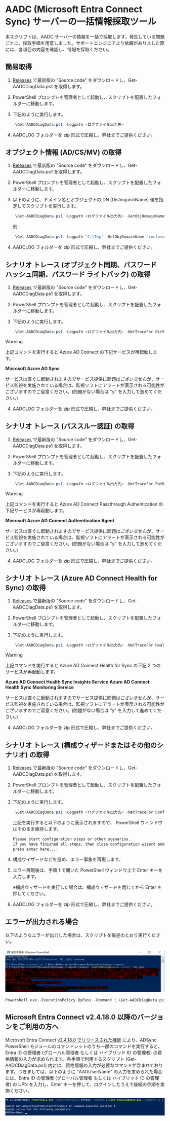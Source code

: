 # AADC (Microsoft Entra Connect Sync) サーバーの一括情報採取ツール

本スクリプトは、AADC サーバーの情報を一括で採取します。発生している問題ごとに、採取手順を用意しました。サポートエンジニアより依頼がありました際には、各項目の内容を確認し、情報を採取ください。

## 簡易取得

1. [Releases](https://github.com/jpazureid/aadconnect-diagnostic/releases) で最新版の "Source code" をダウンロードし、Get-AADCDiagData.ps1 を取得します。
2. PowerShell プロンプトを管理者として起動し、スクリプトを配置したフォルダーに移動します。
3. 下記のように実行します。

    ```powershell
    .\Get-AADCDiagData.ps1 -Logpath <ログファイル出力先>
    ```

4. AADCLOG フォルダーを zip 形式で圧縮し、弊社までご提供ください。

## オブジェクト情報 (AD/CS/MV) の取得

1. [Releases](https://github.com/jpazureid/aadconnect-diagnostic/releases) で最新版の "Source code" をダウンロードし、Get-AADCDiagData.ps1 を取得します。
2. PowerShell プロンプトを管理者として起動し、スクリプトを配置したフォルダーに移動します。
3. 以下のように、ドメイン名とオブジェクトの DN (DistinguishName) 値を指定してスクリプトを実行します。 

    ```powershell
    .\Get-AADCDiagData.ps1 -Logpath <ログファイル出力先> -GetObjDomainName "<ドメイン名>" -GetObjADdn "<DN 値>" -DomainAdminName "ドメイン管理者名" -DomainAdminPassword "ドメイン管理者パスワード"
    ```
    例: 
    ```powershell
    .\Get-AADCDiagData.ps1 -Logpath "C:\Tmp" -GetObjDomainName "contoso.com" -GetObjADdn "CN=user01,OU=users,DC=contoso,DC=com" -DomainAdminName "consoto\admin01" -DomainAdminPassword "Password"
    ```
    
4. AADCLOG フォルダーを zip 形式で圧縮し、弊社までご提供ください。

## シナリオ トレース (オブジェクト同期、パスワード ハッシュ同期、パスワード ライトバック) の取得

1. [Releases](https://github.com/jpazureid/aadconnect-diagnostic/releases) で最新版の "Source code" をダウンロードし、Get-AADCDiagData.ps1 を取得します。
2. PowerShell プロンプトを管理者として起動し、スクリプトを配置したフォルダーに移動します。
3. 下記のように実行します。

    ```powershell
    .\Get-AADCDiagData.ps1 -Logpath <ログファイル出力先> -NetTraceFor DirSyncAndPHSAndPWB
    ```

> [!WARNING]
> 上記コマンドを実行すると Azure AD Connect の下記サービスが再起動します。
> 
> **Microsoft Azure AD Sync**
>
> サービスは直ぐに起動されますのでサービス提供に問題はございませんが、サービス監視を実施されている場合は、監視ソフトにアラートが表示される可能性がございますのでご留意ください。(問題がない場合は "y" を入力して進めてください。)

4. AADCLOG フォルダーを zip 形式で圧縮し、弊社までご提供ください。

## シナリオ トレース (パススルー認証) の取得

1. [Releases](https://github.com/jpazureid/aadconnect-diagnostic/releases) で最新版の "Source code" をダウンロードし、Get-AADCDiagData.ps1 を取得します。
2. PowerShell プロンプトを管理者として起動し、スクリプトを配置したフォルダーに移動します。
3. 下記のように実行します。

    ```powershell
    .\Get-AADCDiagData.ps1 -Logpath <ログファイル出力先> -NetTraceFor PathThroughAuth
    ```

> [!WARNING]
> 上記コマンドを実行すると Azure AD Connect Passthrough Authentication の下記サービスが再起動します。
>
> **Microsoft Azure AD Connect Authentication Agent**
> 
> サービスは直ぐに起動されますのでサービス提供に問題はございませんが、サービス監視を実施されている場合は、監視ソフトにアラートが表示される可能性がございますのでご留意ください。(問題がない場合は "y" を入力して進めてください。)

4. AADCLOG フォルダーを zip 形式で圧縮し、弊社までご提供ください。

## シナリオ トレース (Azure AD Connect Health for Sync) の取得

1. [Releases](https://github.com/jpazureid/aadconnect-diagnostic/releases) で最新版の "Source code" をダウンロードし、Get-AADCDiagData.ps1 を取得します。
2. PowerShell プロンプトを管理者として起動し、スクリプトを配置したフォルダーに移動します。
3. 下記のように実行します。

    ```powershell
    .\Get-AADCDiagData.ps1 -Logpath <ログファイル出力先> -NetTraceFor Health
    ```

> [!WARNING]
> 上記コマンドを実行すると Azure AD Connect Health for Sync の下記 2 つのサービスが再起動します。
>
> **Azure AD Connect Health Sync Insights Service**
> **Azure AD Connect Health Sync Monitoring Service**
>
> サービスは直ぐに起動されますのでサービス提供に問題はございませんが、サービス監視を実施されている場合は、監視ソフトにアラートが表示される可能性がございますのでご留意ください。(問題がない場合は ”y” を入力して進めてください。)

4. AADCLOG フォルダーを zip 形式で圧縮し、弊社までご提供ください。

## シナリオ トレース (構成ウィザードまたはその他のシナリオ) の取得

1. [Releases](https://github.com/jpazureid/aadconnect-diagnostic/releases) で最新版の "Source code" をダウンロードし、Get-AADCDiagData.ps1 を取得します。
2. PowerShell プロンプトを管理者として起動し、スクリプトを配置したフォルダーに移動します。
3. 下記のように実行します。

    ```powershell
    .\Get-AADCDiagData.ps1 -Logpath <ログファイル出力先> -NetTraceFor ConfiguraionOrOtherthing
    ```

    上記を実行すると以下のように表示されますので、 PowerShell ウィンドウはそのまま維持します。

    ```
    Please start configuration steps or other scenarios.
    If you have finished all steps, then close configuration wizard and press enter here...:
    ```

4. 構成ウイザードなどを進め、エラー事象を再現します。
5. エラー再現後は、手順 1 で開いた PowerShell ウィンドウ上で Enter キーを入力します。

    ※構成ウィザードを実行した場合は、構成ウィザードを閉じてから Enter を押してください。

6. AADCLOG フォルダーを zip 形式で圧縮し、弊社までご提供ください。

## エラーが出力される場合

以下のようなエラーが出力した場合は、スクリプトを後述のとおり実行ください。

![image](/images/pserror.png)

```powershell
Powershell.exe -ExecutionPolicy ByPass -Command {.\Get-AADCDiagData.ps1 -Logpath <ログファイル出力先> }
```

## Microsoft Entra Connect v2.4.18.0 以降のバージョンをご利用の方へ

Microsoft Entra Connect [v2.4.18.0 でリリースされた機能](https://learn.microsoft.com/ja-jp/entra/identity/hybrid/connect/reference-connect-version-history#updated-features) により、ADSync PowerShell モジュールのコマンドレットのうち一部のコマンドを実行すると、Entra ID の管理者 (グローバル管理者 もしくは ハイブリッド ID の管理者) の資格情報の入力が求められます。各手順で利用するスクリプト (Get-AADCDiagData.ps1) 内には、資格情報の入力が必要なコマンドが含まれております。つきましては、以下のように "AADUserName" の入力を求められた場合には、Entra ID の管理者 (グローバル管理者 もしくは ハイブリッド ID の管理者) の UPN を入力し、Enter キーを押して、ログインしたうえで後続の手順を実施ください。

![image](/images/aadusername.png)
